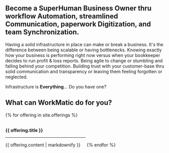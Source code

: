 <head>
<link href="assets/css/all.css" rel="stylesheet"> <!--load all styles -->
<style> 
.center { 
  text-align: center; 
  width: 100%; 
} 
</style>
</head> 

## Become a SuperHuman Business Owner thru workflow Automation, streamlined Communication, paperwork Digitization, and team Synchronization.   

Having a solid infrastructure in place can make or break a business. It's the difference between being scalable or having bottlenecks. Knowing exactly how your business is performing right now versus when your bookkeeper decides to run profit & loss reports. Being agile to change or stumbling and falling behind your competition. Building trust with your customer-base thru solid communication and transparency or leaving them feeling forgotten or neglected.

Infrastructure is **Everything**... Do you have one?

## What can WorkMatic do for you?

{% for offering in site.offerings %}
  <div style="display: inline-block; width: 50%;">
    <span><i class="fas fa-{{ offering.icon }}  fa-8x center"></i></span><br>
    <b class="center">{{ offering.title }}</b>
    <hr>
    <p>{{ offering.content | markdownify }}</p>
  </div>
{% endfor %}
